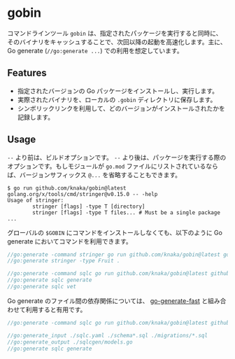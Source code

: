 # gobin

コマンドラインツール `gobin` は、指定されたパッケージを実行すると同時に、そのバイナリをキャッシュすることで、次回以降の起動を高速化します。主に、Go generate (`//go:generate ...`) での利用を想定しています。

## Features

- 指定されたバージョンの Go パッケージをインストールし、実行します。
- 実際されたバイナリを、ローカルの `.gobin` ディレクトリに保存します。
- シンボリックリンクを利用して、どのバージョンがインストールされたかを記録します。

## Usage

`--` より前は、ビルドオプションです。 `--` より後は、パッケージを実行する際のオプションです。もしモジュールが `go.mod` ファイルにリストされているならば、バージョンサフィックス `@...` を省略することもできます。

```
$ go run github.com/knaka/gobin@latest golang.org/x/tools/cmd/stringer@v0.15.0 -- -help
Usage of stringer:
        stringer [flags] -type T [directory]
        stringer [flags] -type T files... # Must be a single package
...
```

グローバルの `$GOBIN` にコマンドをインストールしなくても、以下のように Go generate においてコマンドを利用できます。

```go
//go:generate -command stringer go run github.com/knaka/gobin@latest golang.org/x/tools/cmd/stringer@v0.15.0 --
//go:generate stringer -type Fruit .

//go:generate -command sqlc go run github.com/knaka/gobin@latest github.com/sqlc-dev/sqlc/cmd/sqlc@v1.22.0 --
//go:generate sqlc generate
//go:generate sqlc vet
```

Go generate のファイル間の依存関係については、 [go-generate-fast](https://github.com/oNaiPs/go-generate-fast) と組み合わせて利用すると有用です。

```go
//go:generate -command sqlc go run github.com/knaka/gobin@latest github.com/sqlc-dev/sqlc/cmd/sqlc@v1.22.0 --

//go:generate_input ./sqlc.yaml ./schema*.sql ./migrations/*.sql
//go:generate_output ./sqlcgen/models.go
//go:generate sqlc generate
```
